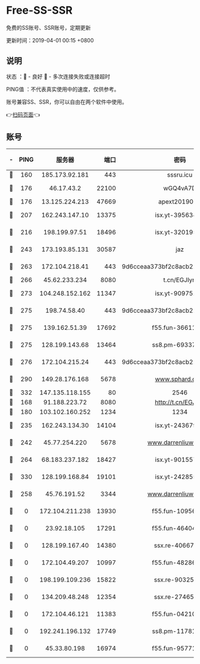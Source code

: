 # Free-SS-SSR

免费的SS账号、SSR账号，定期更新

更新时间：2019-04-01 00:15 +0800

## 说明

状态     ：🙂 - 良好 🙁 - 多次连接失败或连接超时

PING值   ：不代表真实使用中的速度，仅供参考。

账号兼容SS、SSR，你可以自由在两个软件中使用。

👉[扫码页面](https://liesauer.github.io/Free-SS-SSR/)👈

## 账号

|-|PING|服务器|端口|密码|加密方式|区域|
|:----:|:----:|:-----:|-----:|:----:|:----:|:----:|
|🙂|160|185.173.92.181|443|sssru.icu|rc4-md5|RU|
|🙂|176|46.17.43.2|22100|wGQ4vA7D|aes-256-gcm|RU|
|🙂|176|13.125.224.213|47669|apext2019001|chacha20|KR|
|🙂|207|162.243.147.10|13375|isx.yt-39563486|aes-256-cfb|US|
|🙂|216|198.199.97.51|18496|isx.yt-32019519|aes-256-cfb|US|
|🙂|243|173.193.85.131|30587|jaz|aes-256-cfb|US|
|🙂|263|172.104.218.41|443|9d6cceaa373bf2c8acb22e60b6a58be6|aes-256-cfb|US|
|🙂|266|45.62.233.234|8080|t.cn/EGJIyrl|rc4-md5|CA|
|🙂|273|104.248.152.162|11347|isx.yt-90975139|aes-256-cfb|SG|
|🙂|275|198.74.58.40|443|9d6cceaa373bf2c8acb22e60b6a58be6|aes-256-cfb|US|
|🙂|275|139.162.51.39|17692|f55.fun-36611767|aes-256-cfb|SG|
|🙂|275|128.199.143.68|13464|ss8.pm-69337563|aes-256-cfb|SG|
|🙂|276|172.104.215.24|443|9d6cceaa373bf2c8acb22e60b6a58be6|aes-256-cfb|US|
|🙂|290|149.28.176.168|5678|www.sphard.com|aes-256-cfb|AU|
|🙂|332|147.135.118.155|80|2546|chacha20|US|
|🙂|168|91.188.223.72|8080|http://t.cn/EGJIyrl|rc4-md5|RU|
|🙂|180|103.102.160.252|1234|1234|rc4-md5|JP|
|🙂|235|162.243.134.30|14104|isx.yt-24367948|aes-256-cfb|US|
|🙂|242|45.77.254.220|5678|www.darrenliuwei.com|aes-256-cfb|SG|
|🙂|264|68.183.237.182|18427|isx.yt-90155746|aes-256-cfb|SG|
|🙂|330|128.199.168.84|19101|isx.yt-24285595|aes-256-cfb|SG|
|🙁|258|45.76.191.52|3344|www.darrenliuwei.com|aes-256-cfb|JP|
|🙁|0|172.104.211.238|13930|f55.fun-10956587|aes-256-cfb|US|
|🙁|0|23.92.18.105|17291|f55.fun-46404698|aes-256-cfb|US|
|🙁|0|128.199.167.40|14380|ssx.re-40667368|aes-256-cfb|SG|
|🙁|0|172.104.49.207|10997|f55.fun-48286538|aes-256-cfb|SG|
|🙁|0|198.199.109.236|15822|ssx.re-90325864|aes-256-cfb|US|
|🙁|0|134.209.48.248|12354|ssx.re-27465668|aes-256-cfb|US|
|🙁|0|172.104.46.121|11383|f55.fun-04210255|aes-256-cfb|SG|
|🙁|0|192.241.196.132|17749|ss8.pm-11781750|aes-256-cfb|US|
|🙁|0|45.33.80.198|16974|f55.fun-95771159|aes-256-cfb|US|
